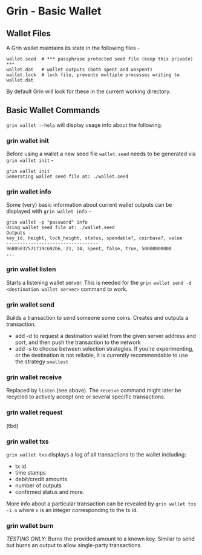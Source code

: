 # Grin - Basic Wallet

## Wallet Files

A Grin wallet maintains its state in the following files -

```
wallet.seed  # *** passphrase protected seed file (keep this private) ***
wallet.dat   # wallet outputs (both spent and unspent)
wallet.lock  # lock file, prevents multiple processes writing to wallet.dat
```

By default Grin will look for these in the current working directory.

## Basic Wallet Commands

`grin wallet --help` will display usage info about the following.

### grin wallet init

Before using a wallet a new seed file `wallet.seed` needs to be generated via `grin wallet init` -

```
grin wallet init
Generating wallet seed file at: ./wallet.seed
```

### grin wallet info

Some (very) basic information about current wallet outputs can be displayed with `grin wallet info` -

```
grin wallet -p "password" info
Using wallet seed file at: ./wallet.seed
Outputs -
key_id, height, lock_height, status, spendable?, coinbase?, value
----------------------------------
96805837571719c692b6, 21, 24, Spent, false, true, 50000000000
...
```

### grin wallet listen

Starts a listening wallet server. This is needed for the `grin wallet send -d <destination wallet server>` command to work.

### grin wallet send

Builds a transaction to send someone some coins. Creates and outputs a transaction.
- add -d <destination server> to request a destination wallet from the given server address and port, and then push the transaction to the network
- add -s <strategy> to choose between selection strategies. If you're experimenting, or the destination is not reliable, it is currently recommendable to use the strategy `smallest`

### grin wallet receive

Replaced by `listen` (see above). The `receive` command might later be recycled to actively accept one or several specific transactions.

### grin wallet request

(tbd)

### grin wallet txs

`grin wallet txs` displays a log of all transactions to the wallet including:
- tx id
- time stamps
- debit/credit amounts
- number of outputs
- confirmed status
and more.

More info about a particular transaction can be revealed by `grin wallet txs -i n` where `n` is an integer corresponding to the tx id.

### grin wallet burn

*TESTING ONLY*: Burns the provided amount to a known key. Similar to send but burns an output to allow single-party
transactions.
